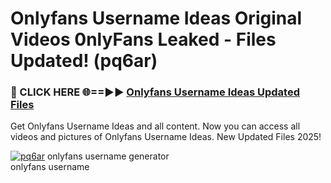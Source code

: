 # Onlyfans Username Ideas Original Videos 0nlyFans Leaked - Files Updated! (pq6ar)

<h3>🔴 CLICK HERE 🌐==►► <a href="https://tinyurl.com/x26r9saj" rel="nofollow">Onlyfans Username Ideas Updated Files</a></h3>

Get Onlyfans Username Ideas and all content. Now you can access all videos and pictures of Onlyfans Username Ideas. New Updated Files 2025!

[![pq6ar](https://i.imgur.com/LkgZPqh.gif)](https://tinyurl.com/x26r9saj)
onlyfans username generator<br>
onlyfans username